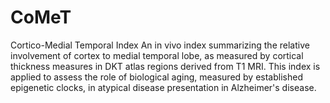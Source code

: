 # CoMeT
Cortico-Medial Temporal Index
An in vivo index summarizing the relative involvement of cortex to medial temporal lobe, as measured by cortical thickness measures in DKT atlas regions derived from T1 MRI. This index is applied to assess the role of biological aging, measured by established epigenetic clocks, in atypical disease presentation in Alzheimer's disease.
